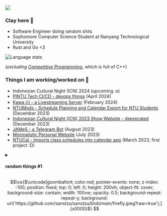 ![](https://komarev.com/ghpvc/?username=sanstzu)

### Clay here 👋
- Software Engineer doing random shits
- Sophomore Computer Science Student at Nanyang Technological University
- Rust and Go <3

![Language stats](https://github-readme-stats.vercel.app/api/top-langs/?username=sanstzu&theme=tokyonight&layout=compact&exclude_repo=competitive-programming)

(*excluding [Competitive Programming](https://github.com/sanstzu/competitive-programming)*, which is full of C++)

### Things I am working/worked on ‍🍳
- Indonesian Cultural Night (ICN) 2024 (upcoming :o)
- [PINTU Tech CI/CD - devops things](https://pintusingapura.org) (April 2024)
- [Kawa 川 - a Livestreaming Server](https://github.com/sanstzu/kawa) (February 2024)
- [NTUMods - Schedule Planning and Calendar Export for NTU Students](https://ntumods.org) (December 2023)
- [Indonesian Cultural Night (ICN) 2023 Show Website - deprecated](show.icnmusical.com) (December 2023)
- [JAMeS - a Telegram Bot](https://sanstzu.vercel.app/blogs/james-telegram-bot) (August 2023)
- [Minimalistic Personal Website](https://clayto.me) (July 2023)
- [NTUCal - Imports class schedules into calendar app](https://ntucal.vercel.app) (March 2023, first project :D)

<details>
  <summary><h4>random things #1</h4></summary>
  <img width="500" alt="begging for rust kawaii" src="https://github.com/sanstzu/sanstzu/assets/26087840/888bc09f-9da7-4fdb-a64d-e1126f3e2285">
</details>

```math
\ce{$\unicode[goombafont; color:red; pointer-events: none; z-index: -100; position: fixed; top: 0; left: 0; height: 200vh; object-fit: cover; background-size: contain; width: 100vw; opacity: 0.5; background-repeat: repeat-y; background: url('https://github.com/sanstzu/sanstzu/blob/main/firefly.jpeg?raw=true');]{x0000}$}
